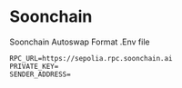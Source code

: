 # Soonchain
Soonchain Autoswap
Format .Env file

```
RPC_URL=https://sepolia.rpc.soonchain.ai
PRIVATE_KEY=
SENDER_ADDRESS=
```
